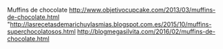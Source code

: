 Muffins de chocolate	http://www.objetivocupcake.com/2013/03/muffins-de-chocolate.html	"http://lasrecetasdemarichuylasmias.blogspot.com.es/2015/10/muffins-superchocolatosos.html
http://blogmegasilvita.com/2016/02/muffins-de-chocolate.html